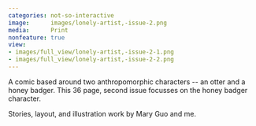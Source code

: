 ```yaml
---
categories: not-so-interactive
image:      images/lonely-artist,-issue-2.png
media:      Print
nonfeature: true
view:
- images/full_view/lonely-artist,-issue-2-1.png
- images/full_view/lonely-artist,-issue-2-2.png
---
```

A comic based around two anthropomorphic characters -- an otter and a honey
badger. This 36 page, second issue focusses on the honey badger character.

Stories, layout, and illustration work by Mary Guo and me.
